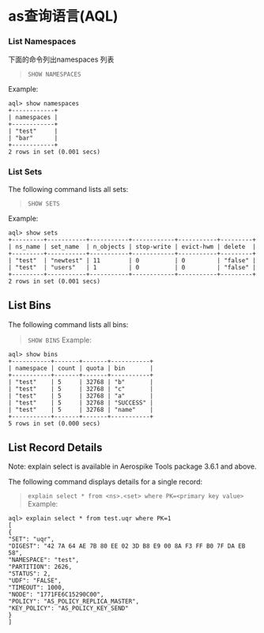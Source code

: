 # as查询语言(AQL)

### List Namespaces

下面的命令列出namespaces 列表
>```SHOW NAMESPACES```

Example:
```
aql> show namespaces
+------------+
| namespaces |
+------------+
| "test"     |
| "bar"      |
+------------+
2 rows in set (0.001 secs)
```

### List Sets

The following command lists all sets:

>```SHOW SETS```

Example:
```
aql> show sets
+---------+-----------+-----------+------------+-----------+---------+
| ns_name | set_name  | n_objects | stop-write | evict-hwm | delete  |
+---------+-----------+-----------+------------+-----------+---------+
| "test"  | "newtest" | 11        | 0          | 0         | "false" |
| "test"  | "users"   | 1         | 0          | 0         | "false" |
+---------+-----------+-----------+------------+-----------+---------+
2 rows in set (0.001 secs)
```


## List Bins
The following command lists all bins:

>```SHOW BINS```
Example:

```
aql> show bins
+-----------+-------+-------+-----------+
| namespace | count | quota | bin       |
+-----------+-------+-------+-----------+
| "test"    | 5     | 32768 | "b"       |
| "test"    | 5     | 32768 | "c"       |
| "test"    | 5     | 32768 | "a"       |
| "test"    | 5     | 32768 | "SUCCESS" |
| "test"    | 5     | 32768 | "name"    |
+-----------+-------+-------+-----------+
5 rows in set (0.000 secs)
```
## List Record Details
Note: explain select is available in Aerospike Tools package 3.6.1 and above.

The following command displays details for a single record:

>```explain select * from <ns>.<set> where PK=<primary key value>```
Example:

```
aql> explain select * from test.uqr where PK=1
[
{
"SET": "uqr",
"DIGEST": "42 7A 64 AE 7B 80 EE 02 3D B8 E9 00 8A F3 FF B0 7F DA EB 58",
"NAMESPACE": "test",
"PARTITION": 2626,
"STATUS": 2,
"UDF": "FALSE",
"TIMEOUT": 1000,
"NODE": "1771FE6C15290C00",
"POLICY": "AS_POLICY_REPLICA_MASTER",
"KEY_POLICY": "AS_POLICY_KEY_SEND"
}
]
```